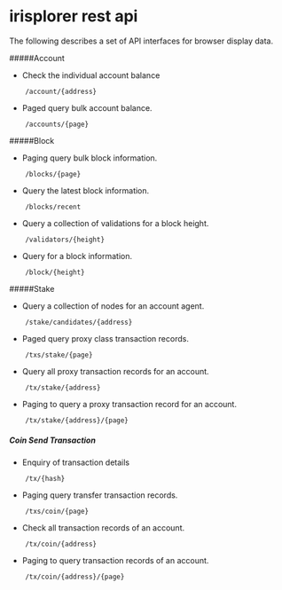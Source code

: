 # irisplorer rest api
The following describes a set of API interfaces for browser display data.

#####Account

* Check the individual account balance
```
    /account/{address}
```
* Paged query bulk account balance.
```
    /accounts/{page}
```
#####Block

* Paging query bulk block information.
```
    /blocks/{page}
```
* Query the latest block information.
```
    /blocks/recent
```
* Query a collection of validations for a block height.
```
    /validators/{height}
```
* Query for a block information.
```
    /block/{height}
```
#####Stake

* Query a collection of nodes for an account agent.
```
    /stake/candidates/{address}
```
* Paged query proxy class transaction records.
```
    /txs/stake/{page}
```
* Query all proxy transaction records for an account.
```
    /tx/stake/{address}
```
* Paging to query a proxy transaction record for an account.
```
    /tx/stake/{address}/{page}
```

##### Coin Send Transaction


* Enquiry of transaction details
```
    /tx/{hash}
```
* Paging query transfer transaction records.
```
    /txs/coin/{page}
```
* Check all transaction records of an account.
```
    /tx/coin/{address}
```
* Paging to query transaction records of an account.
```
    /tx/coin/{address}/{page}
```

